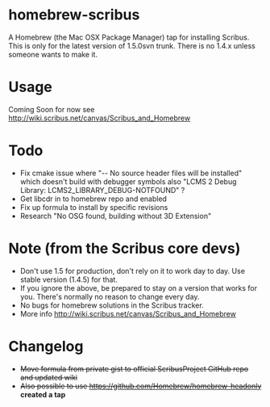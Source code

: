 homebrew-scribus
================
A Homebrew (the Mac OSX Package Manager) tap for installing Scribus.
This is only for the latest version of 1.5.0svn trunk. There is no 1.4.x unless someone wants to make it. 

Usage
=====
Coming Soon for now see http://wiki.scribus.net/canvas/Scribus_and_Homebrew

Todo
====
* Fix cmake issue where "-- No source header files will be installed" which doesn't build with debugger symbols also "LCMS 2 Debug Library: LCMS2_LIBRARY_DEBUG-NOTFOUND" ?
* Get libcdr in to homebrew repo and enabled
* Fix up formula to install by specific revisions
* Research "No OSG found, building without 3D Extension" 

Note (from the Scribus core devs)
====
*  Don't use 1.5 for production, don't rely on it to work day to day. Use stable version (1.4.5) for that.
*  If you ignore the above, be prepared to stay on a version that works for you. There's normally no
     reason to change every day.
*  No bugs for homebrew solutions in the Scribus tracker.
*  More info http://wiki.scribus.net/canvas/Scribus_and_Homebrew

Changelog
=========
*  <s>Move formula from private gist to official ScribusProject GitHub repo and updated wiki</s>
*  <s>Also possible to use https://github.com/Homebrew/homebrew-headonly</s> **created a tap**


